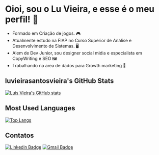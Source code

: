 # Oioi, sou o Lu Vieira, e esse é o meu perfil! 👋

- Formado em Criação de jogos. 🎮
- Atualmente estudo na FIAP no Curso Superior de Análise e Desenvolvimento de Sistemas. 🖥️
- Alem de Dev Junior, sou designer social midia e especialista em CopyWriting e SEO 🖼️ 
- Trabalhando na area de dados para Growth marketing 🔺

## luvieirasantosvieira's GitHub Stats

[![Luis Vieira's GitHub stats](https://github-readme-stats.vercel.app/api?username=luvieirasantos&show_icons=true&theme=radical)](https://github.com/luvieirasantos/github-readme-stats)

## Most Used Languages

[![Top Langs](https://github-readme-stats.vercel.app/api/top-langs/?username=luvieirasantos&layout=compact&theme=radical)](https://github.com/luvieirasantos/github-readme-stats)

## Contatos

[![Linkedin Badge](https://img.shields.io/badge/-Linkedin-blue?style=flat-square&logo=Linkedin&logoColor=white&link=https://www.linkedin.com/in/seu-usuario-linkedin/)](https://www.linkedin.com/in/luhenrivieira/)
[![Gmail Badge](https://img.shields.io/badge/-Gmail-c14438?style=flat-square&logo=Gmail&logoColor=white&link=mailto:seu-email@gmail.com)](mailto:henrique3.terciero@gmail.com)
